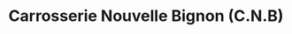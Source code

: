 ---
title: "Carrosserie Nouvelle Bignon (C.N.B)"
url: /les-andelys/carrosserie-nouvelle-bignon-c-n-b/
shop: réparation de voitures
---